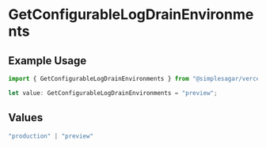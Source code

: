 # GetConfigurableLogDrainEnvironments

## Example Usage

```typescript
import { GetConfigurableLogDrainEnvironments } from "@simplesagar/vercel/models/getconfigurablelogdrainop.js";

let value: GetConfigurableLogDrainEnvironments = "preview";
```

## Values

```typescript
"production" | "preview"
```